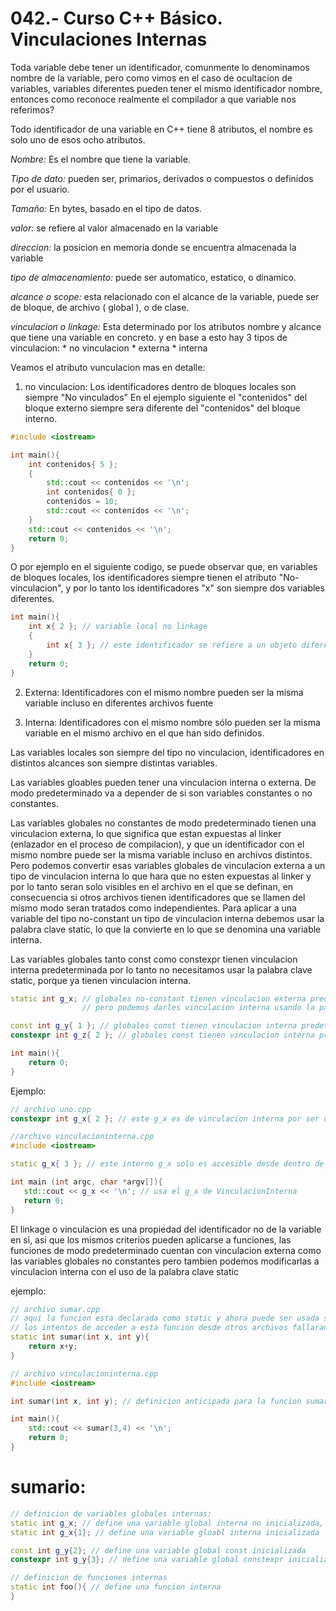 042.- Curso C++ Básico. Vinculaciones Internas
===

Toda variable debe tener un identificador, comunmente lo denominamos nombre de la variable, pero como vimos en el caso de ocultacion de variables, variables diferentes pueden tener el mismo identificador nombre, entonces como reconoce realmente el compilador a que variable nos referimos?

Todo identificador de una variable en C++ tiene 8 atributos, el nombre es solo uno de esos ocho atributos.

*Nombre:* Es el nombre que tiene la variable.

*Tipo de dato:* pueden ser, primarios, derivados o compuestos o definidos por el usuario.

*Tamaño:* En bytes, basado en el tipo de datos.

*valor:* se refiere al valor almacenado en la variable

*direccion:* la posicion en memoria donde se encuentra almacenada la variable

*tipo de almacenamiento:* puede ser automatico, estatico, o dinamico.

*alcance o scope:* esta relacionado con el alcance de la variable, puede ser de bloque, de archivo ( global ), o de clase.

*vinculacion o linkage:* Esta determinado por los atributos nombre y alcance que tiene una variable en concreto. y en base a esto hay 3 tipos de vinculacion:
	* no vinculacion
	* externa
	* interna

Veamos el atributo vunculacion mas en detalle:
1) no vinculacion: Los identificadores dentro de bloques locales son siempre "No vinculados" En el ejemplo siguiente el "contenidos" del bloque externo siempre sera diferente del "contenidos" del bloque interno.

```cpp
#include <iostream>

int main(){
	int contenidos{ 5 };
	{
		std::cout << contenidos << '\n';
		int contenidos{ 0 };
		contenidos = 10;
		std::cout << contenidos << '\n';
	}
	std::cout << contenidos << '\n';
	return 0;
}
```

O por ejemplo en el siguiente codigo, se puede observar que, en variables de bloques locales, los identificadores siempre tienen el atributo "No-vinculacion", y por lo tanto los identificadores "x" son siempre dos variables diferentes.
```cpp
int main(){
	int x{ 2 }; // variable local no linkage
	{
		int x{ 3 }; // este identificador se refiere a un objeto diferente que el x definido previamente 
	}
	return 0;
}
```

2) Externa: Identificadores con el mismo nombre pueden ser la misma variable incluso en diferentes archivos fuente

3) Interna: Identificadores con el mismo nombre sólo pueden ser la misma variable en el mismo archivo en el que han sido definidos.


Las variables locales son siempre del tipo no vinculacion, identificadores en distintos alcances son siempre distintas variables.

Las variables gloables pueden tener una vinculacion interna o externa. De modo predeterminado va a depender de si son variables constantes o no constantes.

Las variables globales no constantes de modo predeterminado tienen una vinculacion externa, lo que significa que estan expuestas al linker (enlazador en el proceso de compilacion), y que un identificador con el mismo nombre puede ser la misma variable incluso en archivos distintos. Pero podemos convertir esas variables globales de vinculacion externa a un tipo de vinculacion interna lo que hara que no esten expuestas al linker y por lo tanto seran solo visibles en el archivo en el que se definan, en consecuencia si otros archivos tienen identificadores que se llamen del mismo modo seran tratados como independientes. Para aplicar a una variable del tipo no-constant un tipo de vinculacion interna debemos usar la palabra clave static, lo que la convierte en lo que se denomina una variable interna.

Las variables globales tanto const como constexpr tienen vinculacion interna predeterminada  por lo tanto no necesitamos usar la palabra clave static, porque ya tienen vinculacion interna.

```cpp
static int g_x; // globales no-constant tienen vinculacion externa predeterminada
				// pero podemos darles vinculacion interna usando la palabra clave static

const int g_y{ 1 }; // globales const tienen vinculacion interna predeterminada
constexpr int g_z{ 2 }; // globales const tienen vinculacion interna predeterminada 

int main(){
	return 0;
}
```

Ejemplo:
```cpp
// archivo uno.cpp
constexpr int g_x{ 2 }; // este g_x es de vinculacion interna por ser un constat y es solo accesible dentro de uno.cpp

//archivo vinculacioninterna.cpp
#include <iostream>

static g_x{ 3 }; // este interno g_x solo es accesible desde dentro de este archivo

int main (int argc, char *argv[]){
   std::cout << g_x << '\n'; // usa el g_x de VinculacionInterna
   return 0;
}

```


El linkage o vinculacion es una propiedad del identificador no de la variable en si, asi que los mismos criterios pueden aplicarse a  funciones, las funciones de modo predeterminado cuentan con vinculacion externa como las variables globales no constantes pero tambien podemos modificarlas a vinculacion interna con el uso de la palabra clave static

ejemplo:
```cpp
// archivo sumar.cpp
// aqui la funcion esta declarada como static y ahora puede ser usada solo dentro de este archivo
// los intentos de acceder a esta funcion desde otros archivos fallaran.
static int sumar(int x, int y){
	return x+y;
}

// archivo vinculacioninterna.cpp
#include <iostream>

int sumar(int x, int y); // definicion anticipada para la funcion sumar.

int main(){
	std::cout << sumar(3,4) << '\n';
	return 0;
}

```

sumario:
===
```cpp
// definicion de variables globales internas:
static int g_x;	// define una variable global interna no inicializada, (inicializada a cero predeterminado)
static int g_x{1}; // define una variable gloabl interna inicializada 

const int g_y{2}; // define una variable global const inicializada
constexpr int g_y{3}; // define una variable global constexpr inicializada

// definicion de funciones internas
static int foo(){ // define una funcion interna
}

```